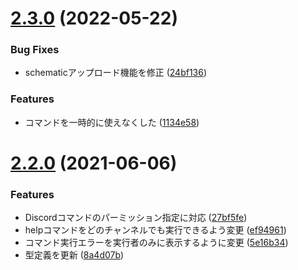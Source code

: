 # [2.3.0](https://github.com/TheSkyBlock/tsb-serverchat/compare/v2.2.0...v2.3.0) (2022-05-22)


### Bug Fixes

* schematicアップロード機能を修正 ([24bf136](https://github.com/TheSkyBlock/tsb-serverchat/commit/24bf1364d2752c3f6a7558bc555226a9d5320507))


### Features

* コマンドを一時的に使えなくした ([1134e58](https://github.com/TheSkyBlock/tsb-serverchat/commit/1134e58a030876a7fbe8a6aa6fe2354dd1222463))

# [2.2.0](https://github.com/TheSkyBlock/tsb-serverchat/compare/v2.1.0...v2.2.0) (2021-06-06)


### Features

* Discordコマンドのパーミッション指定に対応 ([27bf5fe](https://github.com/TheSkyBlock/tsb-serverchat/commit/27bf5feec6f139725e3469b367d37747925d7fb8))
* helpコマンドをどのチャンネルでも実行できるよう変更 ([ef94961](https://github.com/TheSkyBlock/tsb-serverchat/commit/ef94961d9d2f0f523354048f6ebc2eae163fc856))
* コマンド実行エラーを実行者のみに表示するように変更 ([5e16b34](https://github.com/TheSkyBlock/tsb-serverchat/commit/5e16b343f61416ceac7041c55631f302d67d47d0))
* 型定義を更新 ([8a4d07b](https://github.com/TheSkyBlock/tsb-serverchat/commit/8a4d07b0c6eea5eaa6102b3ae43ae87775cd0842))
